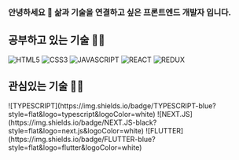 ### 안녕하세요 👋 삶과 기술을 연결하고 싶은 프론트엔드 개발자 입니다.

<h2>공부하고 있는 기술 🧑‍💻</h2>

![HTML5](https://img.shields.io/badge/HTML5-orange?style=flat&logo=html5&logoColor=white)
![CSS3](https://img.shields.io/badge/CSS3-blue?style=flat&logo=css3)
![JAVASCRIPT](https://img.shields.io/badge/JAVASCRIPT-yellow?style=flat&logo=javascript&logoColor=black)
![REACT](https://img.shields.io/badge/REACT-blue?style=flat&logo=react&logoColor=skyblue)
![REDUX](https://img.shields.io/badge/REDUX-violet?style=flat&logo=redux&logoColor=purple)

<h2>관심있는 기술 🧑‍💻</h2>
![TYPESCRIPT](https://img.shields.io/badge/TYPESCRIPT-blue?style=flat&logo=typescript&logoColor=white)
![NEXT.JS](https://img.shields.io/badge/NEXT.JS-black?style=flat&logo=next.js&logoColor=white)
![FLUTTER](https://img.shields.io/badge/FLUTTER-blue?style=flat&logo=flutter&logoColor=white)
